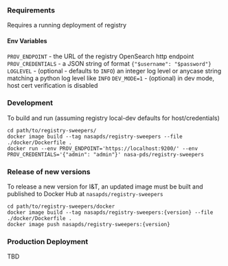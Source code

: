 ### Requirements

Requires a running deployment of registry

#### Env Variables
`PROV_ENDPOINT` - the URL of the registry OpenSearch http endpoint
`PROV_CREDENTIALS` - a JSON string of format `{"$username": "$password"}`
`LOGLEVEL` - (optional - defaults to `INFO`) an integer log level or anycase string matching a python log level like `INFO`
`DEV_MODE=1` - (optional) in dev mode, host cert verification is disabled


### Development

To build and run  (assuming registry local-dev defaults for host/credentials)

    cd path/to/registry-sweepers/
    docker image build --tag nasapds/registry-sweepers --file ./docker/Dockerfile .
    docker run --env PROV_ENDPOINT='https://localhost:9200/' --env PROV_CREDENTIALS='{"admin": "admin"}' nasa-pds/registry-sweepers

### Release of new versions

To release a new version for I&T, an updated image must be built and published to Docker Hub at `nasapds/registry-sweepers`

    cd path/to/registry-sweepers/docker
    docker image build --tag nasapds/registry-sweepers:{version} --file ./docker/Dockerfile .
    docker image push nasapds/registry-sweepers:{version}

### Production Deployment

TBD

